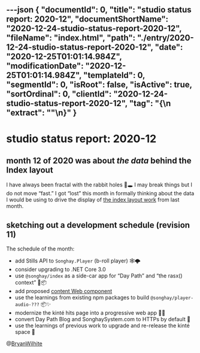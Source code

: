 ---json
{
  "documentId": 0,
  "title": "studio status report: 2020-12",
  "documentShortName": "2020-12-24-studio-status-report-2020-12",
  "fileName": "index.html",
  "path": "./entry/2020-12-24-studio-status-report-2020-12",
  "date": "2020-12-25T01:01:14.984Z",
  "modificationDate": "2020-12-25T01:01:14.984Z",
  "templateId": 0,
  "segmentId": 0,
  "isRoot": false,
  "isActive": true,
  "sortOrdinal": 0,
  "clientId": "2020-12-24-studio-status-report-2020-12",
  "tag": "{\n  \"extract\": \"\"\n}"
}
---

# studio status report: 2020-12

## month 12 of 2020 was about _the data_ behind the Index layout

I have always been fractal with the rabbit holes 🐇🕳 I may break things but I do not move “fast.” I got “lost” this month in formally thinking about the data I would be using to drive the display of [the index layout work](https://github.com/BryanWilhite/nodejs/tree/master/responsive-layouts) from last month.

## sketching out a development schedule (revision 11)

The schedule of the month:

- add Stills API to `Songhay.Player` (b-roll player) 🕸🌩
- consider upgrading to .NET Core 3.0
- use `@songhay/index` as a side-car app for “Day Path” and “the rasx() context” 🚛📦
- add proposed [content Web component](https://github.com/BryanWilhite/songhay-web-components/issues/10)
- use the learnings from existing npm packages to build `@songhay/player-audio-???` 📦✨
- modernize the kinté hits page into a progressive web app 💄✨
- convert Day Path Blog and SonghaySystem.com to HTTPs by default 🔐
- use the learnings of previous work to upgrade and re-release the kinté space 🚀

@[BryanWilhite](https://twitter.com/BryanWilhite)

